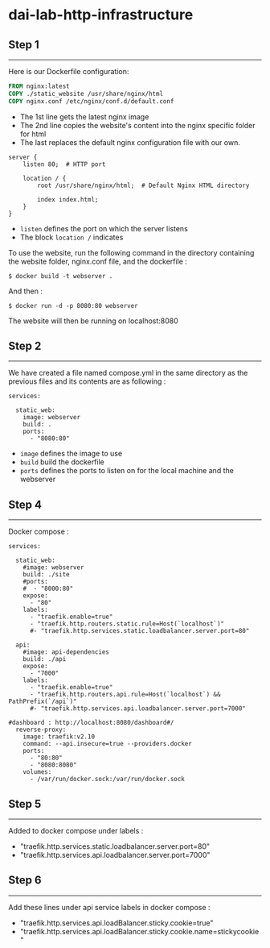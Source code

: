 # dai-lab-http-infrastructure

## Step 1

------------

Here is our Dockerfile configuration:

```dockerfile
FROM nginx:latest
COPY ./static_website /usr/share/nginx/html
COPY nginx.conf /etc/nginx/conf.d/default.conf
```

- The 1st line gets the latest nginx image
- The 2nd line copies the website's content into the nginx specific folder for html
- The last replaces the default nginx configuration file with our own.

```
server {
    listen 80;  # HTTP port

    location / {
        root /usr/share/nginx/html;  # Default Nginx HTML directory
        
        index index.html;
    }
}
```

- `listen` defines the port on which the server listens
- The block `location /` indicates 


To use the website, run the following command in the directory containing the website folder, nginx.conf file, and the dockerfile :

```
$ docker build -t webserver .
```

And then :

```
$ docker run -d -p 8080:80 webserver
```

The website will then be running on localhost:8080

## Step 2

------------

We have created a file named compose.yml in the same directory as the previous files and its contents are as following :

```
services:

  static_web:
    image: webserver
    build: .
    ports:
      - "8080:80"

```

- `image` defines the image to use
- `build` build the dockerfile
- `ports` defines the ports to listen on for the local machine and the webserver

## Step 4

------------

Docker compose :

```
services:

  static_web:
    #image: webserver
    build: ./site
    #ports:
    #  - "8000:80"
    expose:
      - "80"
    labels:
      - "traefik.enable=true"
      - "traefik.http.routers.static.rule=Host(`localhost`)"
      #- "traefik.http.services.static.loadbalancer.server.port=80"

  api:
    #image: api-dependencies
    build: ./api
    expose:
      - "7000"
    labels:
      - "traefik.enable=true"
      - "traefik.http.routers.api.rule=Host(`localhost`) && PathPrefix(`/api`)"      
      #- "traefik.http.services.api.loadbalancer.server.port=7000"

#dashboard : http://localhost:8080/dashboard#/
  reverse-proxy:
    image: traefik:v2.10
    command: --api.insecure=true --providers.docker
    ports:
      - "80:80"
      - "8080:8080"
    volumes:
      - /var/run/docker.sock:/var/run/docker.sock  

```

## Step 5

------------

Added to docker compose under labels :
- "traefik.http.services.static.loadbalancer.server.port=80"
- "traefik.http.services.api.loadbalancer.server.port=7000"


## Step 6

------------

Add these lines under api service labels in docker compose :

- "traefik.http.services.api.loadBalancer.sticky.cookie=true"
- "traefik.http.services.api.loadBalancer.sticky.cookie.name=stickycookie"